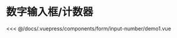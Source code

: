 # 数字输入框/计数器

<common-democode title="基础用法">
  <form-input-number-demo1></form-input-number-demo1>
  <highlight-code slot="codeText" lang="vue">
<<< @/docs/.vuepress/components/form/input-number/demo1.vue
  </highlight-code>
</common-democode>

<form-input-number-attr-desc></form-input-number-attr-desc>
